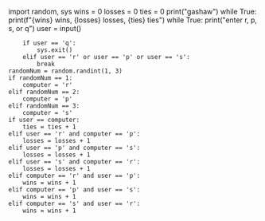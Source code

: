 import random, sys
wins = 0
losses = 0
ties = 0
print("gashaw")
while True:
    print(f"{wins} wins, {losses} losses, {ties} ties") 
    while True:
        print("enter r, p, s, or q")
        user = input()
        
        if user == 'q':
            sys.exit()
        elif user == 'r' or user == 'p' or user == 's':
            break
    randomNum = random.randint(1, 3)
    if randomNum == 1:
        computer = 'r'
    elif randomNum == 2:
        computer = 'p'
    elif randomNum == 3:
        computer = 's'
    if user == computer:
        ties = ties + 1 
    elif user == 'r' and computer == 'p':
        losses = losses + 1 
    elif user == 'p' and computer == 's':
        losses = losses + 1 
    elif user == 's' and computer == 'r':
        losses = losses + 1 
    elif computer == 'r' and user == 'p':
        wins = wins + 1 
    elif computer == 'p' and user == 's':
        wins = wins + 1 
    elif computer == 's' and user == 'r':
        wins = wins + 1 
            
